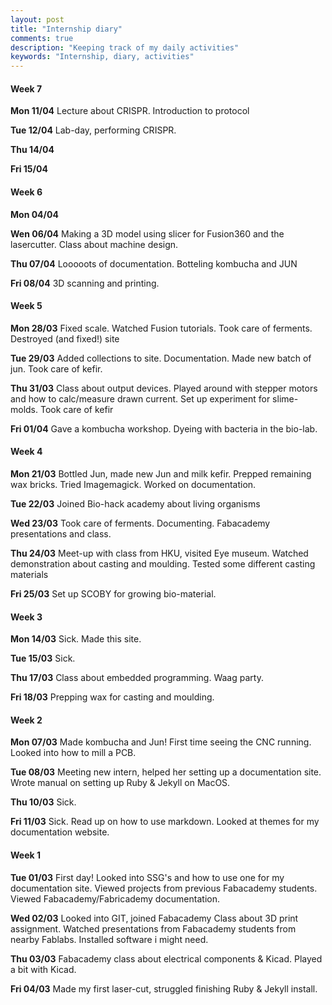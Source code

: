 ```yaml
---
layout: post
title: "Internship diary"
comments: true
description: "Keeping track of my daily activities"
keywords: "Internship, diary, activities"
---
```

#### Week 7

**Mon 11/04** Lecture about CRISPR. Introduction to protocol

**Tue 12/04** Lab-day, performing CRISPR.

**Thu 14/04**  

**Fri 15/04**  

#### Week 6

**Mon 04/04** 

**Wen 06/04** Making a 3D model using slicer for Fusion360 and the lasercutter. Class about machine design.

**Thu 07/04**  Looooots of documentation. Botteling kombucha and JUN

**Fri 08/04**  3D scanning and printing. 

#### Week 5  

**Mon 28/03** Fixed scale. Watched Fusion tutorials. Took care of ferments. Destroyed (and fixed!) site 

**Tue 29/03** Added collections to site. Documentation. Made new batch of jun. Took care of kefir. 

**Thu 31/03**  Class about output devices. Played around with stepper motors and how to calc/measure drawn current. Set up experiment for slime-molds. Took care of kefir

**Fri 01/04**  Gave a kombucha workshop. Dyeing with bacteria in the bio-lab.

<div class="divider"></div>

#### Week 4  

**Mon 21/03** Bottled Jun, made new Jun and milk kefir. Prepped remaining wax bricks. Tried Imagemagick. Worked on documentation. 

**Tue 22/03** Joined Bio-hack academy about living organisms

**Wed 23/03** Took care of ferments. Documenting. Fabacademy presentations and class. 

**Thu 24/03** Meet-up with class from HKU, visited Eye museum. Watched demonstration about casting and moulding. Tested some different casting materials

**Fri 25/03**  Set up SCOBY for growing bio-material.

<div class="divider"></div>


#### Week 3  

**Mon 14/03** Sick. Made this site. 

**Tue 15/03** Sick.

**Thu 17/03** Class about embedded programming. Waag party.

**Fri 18/03**  Prepping wax for casting and moulding.

<div class="divider"></div>

#### Week 2

**Mon 07/03** Made kombucha and Jun! First time seeing the CNC running. Looked into how to mill a PCB.

**Tue 08/03** Meeting new intern, helped her setting up a documentation site. Wrote manual on setting up Ruby & Jekyll on MacOS.

**Thu 10/03** Sick.

**Fri 11/03** Sick. Read up on how to use markdown. Looked at themes for my documentation website.

<div class="divider"></div>

#### Week 1

**Tue 01/03** First day! Looked into SSG's and how to use one for my documentation site. Viewed projects from previous Fabacademy students. Viewed Fabacademy/Fabricademy documentation.

**Wed 02/03** Looked into GIT, joined Fabacademy Class about 3D print assignment. Watched presentations from Fabacademy students from nearby Fablabs. Installed software i might need.

**Thu 03/03** Fabacademy class about electrical components & Kicad. Played a bit with Kicad.

**Fri 04/03** Made my first laser-cut, struggled finishing Ruby & Jekyll install.
